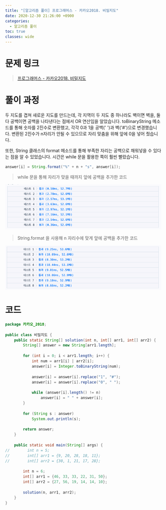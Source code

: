 ```yaml
---
title: "[알고리즘 풀이] 프로그래머스 - 카카오2018. 비밀지도"
date: 2020-12-30 21:26:00 +0900
categories:
  - 알고리즘 풀이
toc: true
classes: wide
---
```


# 문제 링크

> [프로그래머스 - 카카오2018. 비밀지도](https://programmers.co.kr/learn/courses/30/lessons/17681)

# 풀이 과정

두 지도를 겹쳐 새로운 지도를 만드는데, 각 지역이 두 지도 중 하나라도 벽이면 벽을, 둘 다 공백이면 공백을 나타낸다는 점에서 OR 연산임을 알았습니다. toBinaryString 메소드를 통해 숫자를 2진수로 변환했고, 각각 0과 1을 공백(' ')과 벽('#')으로 변경했습니다. 변환된 2진수가 n자리가 안될 수 있으므로 자리 맞춤을 위해 앞에 0을 넣어 줬습니다.

또한, String 클래스의 format 메소드를 통해 부족한 자리는 공백으로 채워넣을 수 있다는 점을 알 수 있었습니다. 시간은 while 문을 활용한 쪽이 훨씬 빨랐습니다.

```java
answer[i] = String.format("%" + n + "s", answer[i]);
```

> while 문을 통해 자리가 맞을 때까지 앞에 공백을 추가한 코드

![/assets/images/카카오2018_비밀지도1.png](/assets/images/카카오2018_비밀지도1.png)

> String.format 을 사용해 n 자리수에 맞게 앞에 공백을 추가한 코드

![/assets/images/카카오2018_비밀지도2.png](/assets/images/카카오2018_비밀지도2.png)

# 코드

```java
package 카카오_2018;

public class 비밀지도 {
    public static String[] solution(int n, int[] arr1, int[] arr2) {
        String[] answer = new String[arr1.length];

        for (int i = 0; i < arr1.length; i++) {
            int num = arr1[i] | arr2[i];
            answer[i] = Integer.toBinaryString(num);

            answer[i] = answer[i].replace("1", "#");
            answer[i] = answer[i].replace("0", " ");

            while (answer[i].length() != n)
                answer[i] = " " + answer[i];
        }

        for (String s : answer)
            System.out.println(s);

        return answer;
    }

    public static void main(String[] args) {
//        int n = 5;
//        int[] arr1 = {9, 20, 28, 18, 11};
//        int[] arr2 = {30, 1, 21, 17, 28};

        int n = 6;
        int[] arr1 = {46, 33, 33, 22, 31, 50};
        int[] arr2 = {27, 56, 19, 14, 14, 10};

        solution(n, arr1, arr2);
    }
}
```